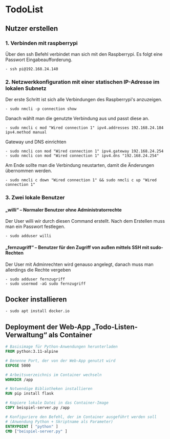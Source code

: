 # TodoList

## Nutzer erstellen

### 1. Verbinden mit raspberrypi
Über den ssh Befehl verbindet man sich mit den Raspberrypi. Es folgt eine Passwort Eingabeaufforderung.

    - ssh pi@192.168.24.140
    
### 2. Netzwerkkonfiguration mit einer statischen IP-Adresse im lokalen Subnetz
Der erste Schritt ist sich alle Verbindungen des Raspberrypi's anzuzeigen.

    - sudo nmcli -p connection show
Danach wählt man die genutzte Verbindung aus und passt diese an.

    - sudo nmcli c mod "Wired connection 1" ipv4.addresses 192.168.24.184 ipv4.method manual

Gateway und DNS einrichten

    - sudo nmcli con mod "Wired connection 1" ipv4.gateway 192.168.24.254
    - sudo nmcli con mod "Wired connection 1" ipv4.dns "192.168.24.254"
    
Am Ende sollte man die Verbindung neustarten, damit die Änderungen übernommen werden.

    - sudo nmcli c down "Wired connection 1" && sudo nmcli c up "Wired connection 1"

### 3. Zwei lokale Benutzer
#### „willi“ – Normaler Benutzer ohne Administratorrechte
Der User willi wir durch diesen Command erstellt. Nach dem Erstellen muss man ein Passwort festlegen.

    - sudo adduser willi 

#### „fernzugriff“ – Benutzer für den Zugriff von außen mittels SSH mit sudo-Rechten
Der User mit Adminrechten wird genauso angelegt, danach muss man allerdings die Rechte vergeben

    - sudo adduser fernzugriff 
    - sudo usermod -aG sudo fernzugriff

## Docker installieren

    - sudo apt install docker.io
    
## Deployment der Web-App „Todo-Listen-Verwaltung“ als Container
```Dockerfile
# Basisimage für Python-Anwendungen herunterladen
FROM python:3.11-alpine

# Benenne Port, der von der Web-App genutzt wird
EXPOSE 5000

# Arbeitsverzeichnis im Container wechseln
WORKDIR /app

# Notwendige Bibliotheken installieren
RUN pip install flask

# Kopiere lokale Datei in das Container-Image
COPY beispiel-server.py /app

# Konfiguriere den Befehl, der im Container ausgeführt werden soll 
# (Anwendung Python + Skriptname als Parameter)
ENTRYPOINT [ "python" ]
CMD ["beispiel-server.py" ]
```
























